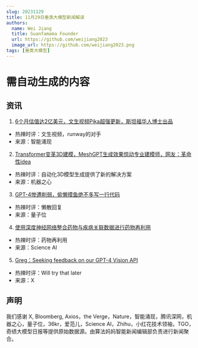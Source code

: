 ```yaml
---
slug: 20231129
title: 11月29日垂类大模型新闻解读
authors:
  name: Wei Jiang
  title: Suanfamama Founder
  url: https://github.com/weijiang2023
  image_url: https://github.com/weijiang2023.png
tags: [垂类大模型]
---
```


# 需自动生成的内容
## 资讯

1. [6个月估值达2亿美元，文生视频Pika超强更新，斯坦福华人博士出品](https://mp.weixin.qq.com/s/uDo5OhDwxjEsQ9QHu-p6HA)
* 热辣时评：文生视频，runway的对手
* 来源：智能涌现

2. [Transformer变革3D建模，MeshGPT生成效果惊动专业建模师，网友：革命性idea](https://mp.weixin.qq.com/s/JZAvbgF--6_RbqnuQsYq9w)
* 热辣时评：自动化3D模型生成提供了新的解决方案
* 来源：机器之心

3. [GPT-4惨遭削弱，偷懒摸鱼绝不多写一行代码](https://mp.weixin.qq.com/s/4aGVHeQmtop0xLkqjrupWQ)
* 热辣时评：懒散回复
* 来源：量子位

4. [使用深度神经网络整合药物与疾病关联数据进行药物再利用](https://mp.weixin.qq.com/s/F9jIzLlt_cGlA1ZC7i-pwg)
* 热辣时评：药物再利用
* 来源：Science AI

5. [Greg：Seeking feedback on our GPT-4 Vision API](https://twitter.com/gdb/status/1729750474440499678)
* 热辣时评：Will try that later
* 来源：X


## 声明

我们感谢 X, Bloomberg, Axios，the Verge，Nature，智能涌现，腾讯深网，机器之心，量子位，36kr，爱范儿，Science AI，Zhihu，小红花技术领袖，TGO，奇绩大模型日报等提供原始数据源。由算法妈妈智能新闻编辑部负责进行新闻聚合。